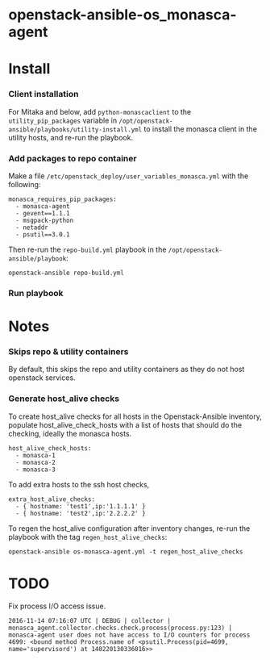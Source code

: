 # openstack-ansible-os_monasca-agent

# Install

### Client installation

For Mitaka and below, add ```python-monascaclient``` to the ```utility_pip_packages``` variable in  ```/opt/openstack-ansible/playbooks/utility-install.yml``` to install the monasca client in the utility hosts, and re-run the playbook.

### Add packages to repo container

Make a file ```/etc/openstack_deploy/user_variables_monasca.yml``` with the following:
```
monasca_requires_pip_packages:
  - monasca-agent
  - gevent==1.1.1
  - msgpack-python
  - netaddr
  - psutil==3.0.1
```

Then re-run the ```repo-build.yml``` playbook in the ```/opt/openstack-ansible/playbook```:

```
openstack-ansible repo-build.yml
```

### Run playbook




# Notes

### Skips repo & utility containers

By default, this skips the repo and utility containers as they do not host openstack services. 

### Generate host_alive checks

To create host_alive checks for all hosts in the Openstack-Ansible inventory,
populate host_alive_check_hosts with a list of hosts that should do the checking, ideally the monasca hosts.
```
host_alive_check_hosts:
  - monasca-1
  - monasca-2
  - monasca-3
```

To add extra hosts to the ssh host checks,
```
extra_host_alive_checks:
  - { hostname: 'test1',ip:'1.1.1.1' }
  - { hostname: 'test2',ip:'2.2.2.2' }
```

To regen the host_alive configuration after inventory changes, re-run the playbook with the tag ```regen_host_alive_checks```:
```
openstack-ansible os-monasca-agent.yml -t regen_host_alive_checks
```
# TODO

Fix process I/O access issue.

```
2016-11-14 07:16:07 UTC | DEBUG | collector | monasca_agent.collector.checks.check.process(process.py:123) | monasca-agent user does not have access to I/O counters for process 4699: <bound method Process.name of <psutil.Process(pid=4699, name='supervisord') at 140220130336016>>
```

